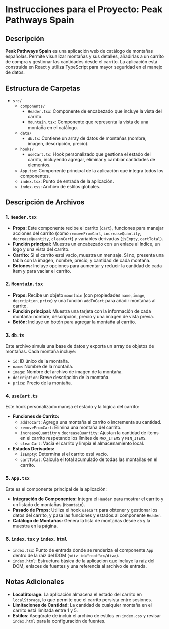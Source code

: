 # Instrucciones para el Proyecto: Peak Pathways Spain

## Descripción

**Peak Pathways Spain** es una aplicación web de catálogo de montañas españolas. Permite visualizar montañas y sus detalles, añadirlas a un carrito de compra y gestionar las cantidades desde el carrito. La aplicación está construida en React y utiliza TypeScript para mayor seguridad en el manejo de datos.

## Estructura de Carpetas

- `src/`
  - `components/`
    - `Header.tsx`: Componente de encabezado que incluye la vista del carrito.
    - `Mountain.tsx`: Componente que representa la vista de una montaña en el catálogo.
  - `data/`
    - `db.ts`: Contiene un array de datos de montañas (nombre, imagen, descripción, precio).
  - `hooks/`
    - `useCart.ts`: Hook personalizado que gestiona el estado del carrito, incluyendo agregar, eliminar y cambiar cantidades de elementos.
  - `App.tsx`: Componente principal de la aplicación que integra todos los componentes.
  - `index.tsx`: Punto de entrada de la aplicación.
  - `index.css`: Archivo de estilos globales.

## Descripción de Archivos

### 1. `Header.tsx`

- **Props:** Este componente recibe el carrito (`cart`), funciones para manejar acciones del carrito (como `removeFromCart`, `increaseQuantity`, `decreaseQuantity`, `cleanCart`) y variables derivadas (`isEmpty`, `cartTotal`).
- **Función principal:** Muestra un encabezado con un enlace al índice, un logo y una vista del carrito.
- **Carrito:** Si el carrito está vacío, muestra un mensaje. Si no, presenta una tabla con la imagen, nombre, precio, y cantidad de cada montaña.
- **Botones:** Incluye opciones para aumentar y reducir la cantidad de cada ítem y para vaciar el carrito.

### 2. `Mountain.tsx`

- **Props:** Recibe un objeto `mountain` (con propiedades `name`, `image`, `description`, `price`) y una función `addToCart` para añadir montañas al carrito.
- **Función principal:** Muestra una tarjeta con la información de cada montaña: nombre, descripción, precio y una imagen de vista previa.
- **Botón:** Incluye un botón para agregar la montaña al carrito.

### 3. `db.ts`

Este archivo simula una base de datos y exporta un array de objetos de montañas. Cada montaña incluye:
- `id`: ID único de la montaña.
- `name`: Nombre de la montaña.
- `image`: Nombre del archivo de imagen de la montaña.
- `description`: Breve descripción de la montaña.
- `price`: Precio de la montaña.

### 4. `useCart.ts`

Este hook personalizado maneja el estado y la lógica del carrito:
- **Funciones de Carrito:**
  - `addToCart`: Agrega una montaña al carrito o incrementa su cantidad.
  - `removeFromCart`: Elimina una montaña del carrito.
  - `increaseQuantity` y `decreaseQuantity`: Ajustan la cantidad de ítems en el carrito respetando los límites de `MAX_ITEMS` y `MIN_ITEMS`.
  - `cleanCart`: Vacía el carrito y limpia el almacenamiento local.
- **Estados Derivados:**
  - `isEmpty`: Determina si el carrito está vacío.
  - `cartTotal`: Calcula el total acumulado de todas las montañas en el carrito.

### 5. `App.tsx`

Este es el componente principal de la aplicación:
- **Integración de Componentes:** Integra el `Header` para mostrar el carrito y un listado de montañas (`Mountain`).
- **Pasado de Props:** Utiliza el hook `useCart` para obtener y gestionar los datos del carrito, y pasa las funciones y estados al componente `Header`.
- **Catálogo de Montañas:** Genera la lista de montañas desde `db` y la muestra en la página.

### 6. `index.tsx` y `index.html`

- `index.tsx`: Punto de entrada donde se renderiza el componente `App` dentro de la raíz del DOM (`<div id="root"></div>`).
- `index.html`: Estructura básica de la aplicación que incluye la raíz del DOM, enlaces de fuentes y una referencia al archivo de entrada.

## Notas Adicionales

- **LocalStorage**: La aplicación almacena el estado del carrito en `localStorage`, lo que permite que el carrito persista entre sesiones.
- **Limitaciones de Cantidad**: La cantidad de cualquier montaña en el carrito está limitada entre 1 y 5.
- **Estilos**: Asegúrate de incluir el archivo de estilos en `index.css` y revisar `index.html` para la configuración de fuentes.
